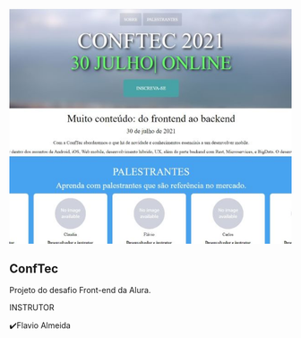  
![Screenshot_2](https://github.com/FB-5/ConfTec/blob/main/img/Conftec.jpg)

## ConfTec

Projeto do desafio Front-end da Alura. 

INSTRUTOR

✔️Flavio Almeida
